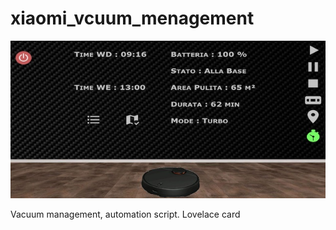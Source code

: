 # xiaomi_vcuum_menagement
![alt text](https://raw.githubusercontent.com/alesoft73/xiaomi_vacuum_menagement/main/Image_1.jpg)

Vacuum management, automation script. Lovelace card

